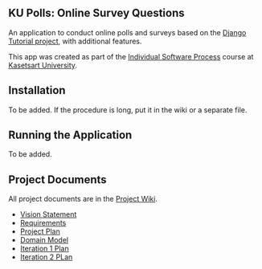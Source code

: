 ## KU Polls: Online Survey Questions 

An application to conduct online polls and surveys based
on the [Django Tutorial project](https://www.djangoproject.com/start/), with
additional features.

This app was created as part of the [Individual Software Process](
https://cpske.github.io/ISP) course at [Kasetsart University](https://www.ku.ac.th).

## Installation

To be added. If the procedure is long, put it in the wiki or a separate file.

## Running the Application

To be added.

## Project Documents

All project documents are in the [Project Wiki](../../wiki/Home).

- [Vision Statement](../../wiki/Vision%20Statement)
- [Requirements](../../wiki/Requirements)
- [Project Plan](../../wiki/Project%20Plan)
- [Domain Model](../../wiki/Domain%20Model)
- [Iteration 1 Plan](../../wiki/Iteration%201%20Plan)
- [Iteration 2 PLan](../../wiki/Iteration%202%20Plan)
